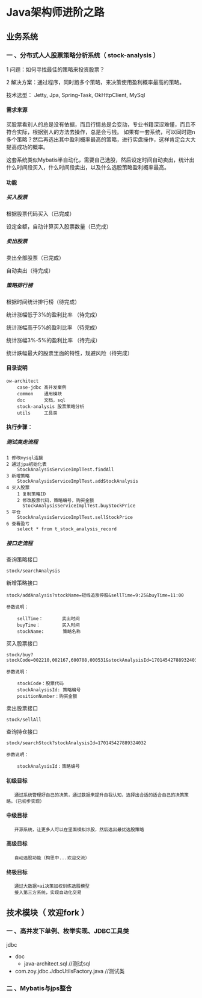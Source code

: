 # Java架构师进阶之路

## 业务系统

### 一 、分布式人人股票策略分析系统（ stock-analysis ）

1 问题：如何寻找最佳的策略来投资股票？

2 解决方案：通过程序，同时跑多个策略，来决策使用盈利概率最高的策略。

技术选型：
    Jetty,
    Jpa,
    Spring-Task,
    OkHttpClient,
    MySql
    
#### 需求来源
买股票看别人的总是没有依据，而且行情总是会变动，专业书籍深涩难懂，而且不符合实际，根据别人的方法去操作，总是会亏钱。
如果有一套系统，可以同时跑n多个策略？然后再选出其中盈利概率最高的策略，进行实盘操作，这样肯定会大大提高成功的概率。
    
这套系统类似Mybatis半自动化，需要自己选股，然后设定时间自动卖出，统计出什么时间段买入，什么时间段卖出，以及什么选股策略盈利概率最高。
    
#### 功能
##### 买入股票

根据股票代码买入（已完成）

设定金额，自动计算买入股票数量（已完成）

##### 卖出股票

卖出全部股票（已完成）

自动卖出（待完成）

##### 策略排行榜

根据时间统计排行榜（待完成）

统计涨幅低于3%的盈利比率 （待完成）

统计涨幅高于5%的盈利比率 （待完成）

统计涨幅3%-5%的盈利比率 （待完成）

统计跌幅最大的股票里面的特性，规避风险（待完成）
        
#### 目录说明
    ow-architect
        case-jdbc 高并发案例
        common    通用模块
        doc       文档，sql
        stock-analysis 股票策略分析
        utils     工具类
        
#### 执行步骤：


##### 测试类走流程

    1 修改mysql连接
    2 通过jpa初始化表
        StockAnalysisServiceImplTest.findAll
    3 新增策略
        StockAnalysisServiceImplTest.addStockAnalysis
    4 买入股票   
        1 复制策略ID
        2 修改股票代码，策略编号，购买金额
          StockAnalysisServiceImplTest.buyStockPrice
    5 平仓
        StockAnalysisServiceImplTest.sellStockPrice
    6 查看盈亏
        select * from t_stock_analysis_record

##### 接口走流程

查询策略接口
 
    stock/searchAnalysis
    
新增策略接口
 
    stock/addAnalysis?stockName=短线追涨停股&sellTime=9:25&buyTime=11:00
    
    参数说明： 
        
        sellTime：       卖出时间
        buyTime：        买入时间
        stockName:       策略名称
    
    
买入股票接口
 
    stock/buy?stockCode=002210,002167,600708,000531&stockAnalysisId=170145427889324032&positionNumber=10000
    
    参数说明：
        
        stockCode：股票代码
        stockAnalysisId: 策略编号
        positionNumber：购买金额

卖出股票接口

    stock/sellAll
    
查询持仓接口

    stock/searchStock?stockAnalysisId=170145427889324032
    
    参数说明：
        
        stockAnalysisId：策略编号              
        

#### 初级目标
       通过系统管理好自己的决策，通过数据来提升自我认知，选择出合适的适合自己的决策策略。（已初步实现）
#### 中级目标
       开源系统，让更多人可以在里面模拟炒股，然后选出最优选股策略 
#### 高级目标
       自动选股功能（构思中...欢迎交流）
#### 终极目标
       通过大数据+ai决策加权训练选股模型 
       接入第三方系统，实现自动化交易
       

## 技术模块（ 欢迎fork ）     
 
### 一 、高并发下单例、枚举实现、JDBC工具类
jdbc
- doc
    - java-architect.sql                //测试sql
- com.zoy.jdbc.JdbcUtilsFactory.java    //测试类

### 二 、Mybatis与jps整合

  


       